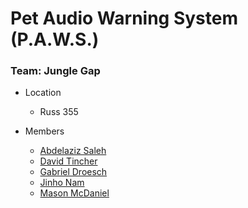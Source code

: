 # Pet Audio Warning System (P.A.W.S.)

### Team: Jungle Gap
- Location
    * Russ 355

- Members
    * [Abdelaziz Saleh](https://github.com/aziz7154)
    * [David Tincher](https://github.com/David-Tincher)
    * [Gabriel Droesch](https://github.com/Gababeast12)
    * [Jinho Nam](https://github.com/jinhoishere)
    * [Mason McDaniel](https://github.com/Kokuko3)
